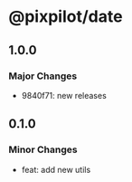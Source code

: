 # @pixpilot/date

## 1.0.0

### Major Changes

- 9840f71: new releases

## 0.1.0

### Minor Changes

- feat: add new utils
